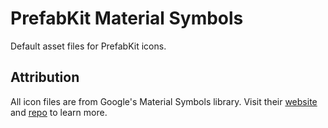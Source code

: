 # PrefabKit Material Symbols

Default asset files for PrefabKit icons.

## Attribution

All icon files are from Google's Material Symbols library. Visit their [website](https://fonts.google.com/icons) and [repo](https://github.com/google/material-design-icons) to learn more.
